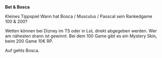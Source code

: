 <b>Bet & Bosca</b>

Kleines Tippspiel
Wann hat Bosca / Musculus / Passcal sein Rankedgame 100 & 200?

Wetten können bei Dizney im TS oder in LoL direkt abgegeben werden. Wer am nähesten drann ist gewinnt.
Bei dem 100 Game gibt es ein Mystery Skin,
beim 200 Game 10€ RP.

Auf gehts Bosca.
